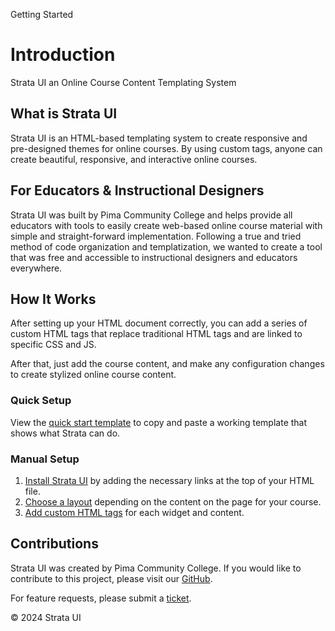 <p class="section-text">Getting Started</p>

# Introduction

Strata UI an Online Course Content Templating System

## What is Strata UI

Strata UI is an HTML-based templating system to create responsive and pre-designed themes for online courses. By using custom tags, anyone can create beautiful, responsive, and interactive online courses.

## For Educators & Instructional Designers

Strata UI was built by Pima Community College and helps provide all educators with tools to easily create web-based online course material with simple and straight-forward implementation. Following a true and tried method of code organization and templatization, we wanted to create a tool that was free and accessible to instructional designers and educators everywhere.

## How It Works

After setting up your HTML document correctly, you can add a series of custom HTML tags that replace traditional HTML tags and are linked to specific CSS and JS.

After that, just add the course content, and make any configuration changes to create stylized online course content.

### Quick Setup

View the [quick start template](getting-started/quick-start?id=main) to copy and paste a working template that shows what Strata can do.

### Manual Setup

1. [Install Strata UI](getting-started/installation?id=main) by adding the necessary links at the top of your HTML file.
2. [Choose a layout](getting-started/layouts?id=main) depending on the content on the page for your course.
3. [Add custom HTML tags](getting-started/custom-html-elements?id=main) for each widget and content.

## Contributions

Strata UI was created by Pima Community College. If you would like to contribute to this project, please visit our [GitHub](#).

For feature requests, please submit a [ticket](#).

  <div class="footer">
    <p>&copy; 2024 Strata UI</p>
  </div>
